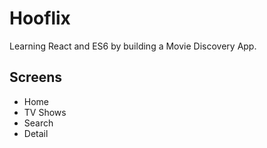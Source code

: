 # Hooflix

Learning React and ES6 by building a Movie Discovery App.

## Screens

- Home
- TV Shows
- Search
- Detail